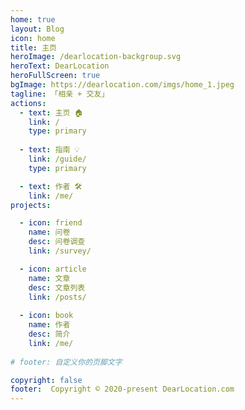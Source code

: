 ```yaml
---
home: true
layout: Blog
icon: home
title: 主页
heroImage: /dearlocation-backgroup.svg
heroText: DearLocation
heroFullScreen: true
bgImage: https://dearlocation.com/imgs/home_1.jpeg
tagline: 「相亲 + 交友」
actions:
  - text: 主页 🏠
    link: /
    type: primary
    
  - text: 指南 💡
    link: /guide/
    type: primary

  - text: 作者 🛠
    link: /me/
projects:

  - icon: friend
    name: 问卷
    desc: 问卷调查
    link: /survey/

  - icon: article
    name: 文章
    desc: 文章列表
    link: /posts/
	 
  - icon: book
    name: 作者
    desc: 简介
    link: /me/
	 
# footer: 自定义你的页脚文字

copyright: false
footer:  Copyright © 2020-present DearLocation.com
---
```



